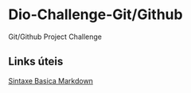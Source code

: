 # Dio-Challenge-Git/Github
Git/Github Project Challenge

## Links úteis
[Sintaxe Basica Markdown](https://www.markdownguide.org/basic-syntax/)
